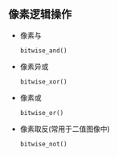## 像素逻辑操作   

* 像素与

  `bitwise_and()`

* 像素异或

  `bitwise_xor()`     

* 像素或    

  `bitwise_or()`     

* 像素取反(常用于二值图像中)       

  `bitwise_not()`       


  
